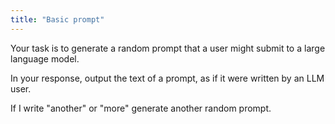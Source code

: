 ```yaml
---
title: "Basic prompt"
---
```


Your task is to generate a random prompt that a user might submit to a large language model.

In your response, output the text of a prompt, as if it were written by an LLM user.

If I write "another" or "more" generate another random prompt. 
 